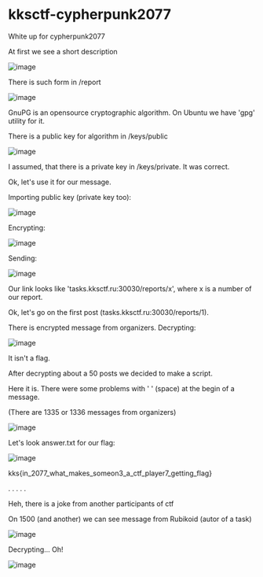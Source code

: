 # kksctf-cypherpunk2077
White up for cypherpunk2077

At first we see a short description


![image](https://user-images.githubusercontent.com/73061822/102016079-071e7480-3d70-11eb-91b2-10fdd1c5ae20.png)



There is such form in /report

![image](https://user-images.githubusercontent.com/73061822/102015940-6e87f480-3d6f-11eb-8afc-6b54cb7abba5.png)


GnuPG is an opensource cryptographic algorithm. On Ubuntu we have 'gpg' utility for it.

There is a public key for algorithm in /keys/public

![image](https://user-images.githubusercontent.com/73061822/102016171-a80d2f80-3d70-11eb-93bc-ad4293f0661c.png)

I assumed, that there is a private key in /keys/private. It was correct.

Ok, let's use it for our message.

Importing public key (private key too):

![image](https://user-images.githubusercontent.com/73061822/102016394-c293d880-3d71-11eb-9894-978e89c9d466.png)

Encrypting:

![image](https://user-images.githubusercontent.com/73061822/102016467-3fbf4d80-3d72-11eb-866b-81d26f8fe62d.png)

Sending:

![image](https://user-images.githubusercontent.com/73061822/102016570-ae041000-3d72-11eb-9955-cf32bf547a58.png)

Our link looks like 'tasks.kksctf.ru:30030/reports/x', where x is a number of our report. 

Ok, let's go on the first post (tasks.kksctf.ru:30030/reports/1).

There is encrypted message from organizers. Decrypting:

![image](https://user-images.githubusercontent.com/73061822/102016897-6aaaa100-3d74-11eb-93f2-cc0d1b9f9482.png)

It isn't a flag.

After decrypting about a 50 posts we decided to make a script.

Here it is. There were some problems with ' ' (space) at the begin of a message.

(There are 1335 or 1336 messages from organizers)

![image](https://user-images.githubusercontent.com/73061822/102016998-2370e000-3d75-11eb-9b62-1df6d571b86c.png)

Let's look answer.txt for our flag:

![image](https://user-images.githubusercontent.com/73061822/102017171-5071c280-3d76-11eb-9576-17f3cccbec24.png)

kks{in_2077_what_makes_someon3_a_ctf_player7_getting_flag}

.
.
.
.
.

Heh, there is a joke from another participants of ctf

On 1500 (and another) we can see message from Rubikoid (autor of a task)

![image](https://user-images.githubusercontent.com/73061822/102017286-15bc5a00-3d77-11eb-8979-eeb6494c529c.png)

Decrypting... Oh!

![image](https://user-images.githubusercontent.com/73061822/102017276-02a98a00-3d77-11eb-8d8a-2ff5ad3b4eb6.png)
